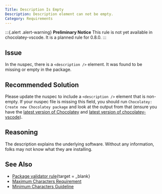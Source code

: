 ```yaml
---
Title: Description Is Empty
Description: Description element can not be empty.
Category: Requirements
---
```


:::{.alert .alert-warning}
**Preliminary Notice**
This rule is not yet available in chocolatey-vscode.
It is a planned rule for 0.8.0.
:::

## Issue

In the nuspec, there is a `<description />` element. It was found to be missing or empty in the package.

## Recommended Solution

Please update the nuspec to include a `<description />` element that is non-empty.
If your nuspec file is missing this field, you should run `Chocolatey: Create new Chocolatey package` and look at the output from that (ensure you have the [latest version of Chocolatey](https://chocolatey.org/packages?q=id%3Achocolatey) and [latest version of chocolatey-vscode](https://chocolatey.org/packages/chocolatey-vscode)).

## Reasoning

The description explains the underlying software. Without any information, folks may not know what they are installing.

## See Also

- [Package validator rule](https://github.com/chocolatey/package-validator/wiki/DescriptionNotEmpty){target = _blank}
- [Maximum Characters Requirement](choco0003)
- [Minimum Characters Guideline](choco1001)
